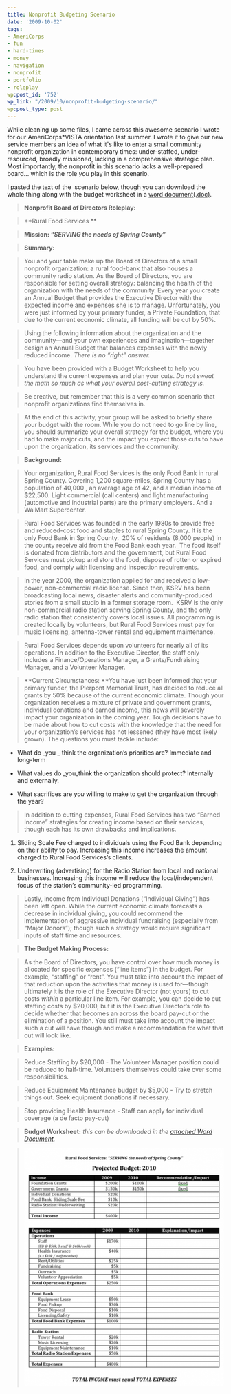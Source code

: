 ```yaml
---
title: Nonprofit Budgeting Scenario
date: '2009-10-02'
tags:
- AmeriCorps
- fun
- hard-times
- money
- navigation
- nonprofit
- portfolio
- roleplay
wp:post_id: '752'
wp_link: "/2009/10/nonprofit-budgeting-scenario/"
wp:post_type: post
---
```


While cleaning up some files, I came across this awesome scenario I wrote for our AmeriCorps\*VISTA orientation last summer. I wrote it to give our new service members an idea of what it's like to enter a small community nonprofit organization in contemporary times: under-staffed, under-resourced, broadly missioned, lacking in a comprehensive strategic plan. Most importantly, the nonprofit in this scenario lacks a well-prepared board... which is the role _you_ play in this scenario.

I pasted the text of the  scenario below, though you can download the whole thing along with the budget worksheet in a [word document(.doc)](2009-10-02-Nonprofit-Budgeting-Scenario/Nonprofit-Realities-Budgeting-Scenario.doc).

> **Nonprofit Board of Directors Roleplay:**

>

> **Rural Food Services **

>

>

>

> **Mission: “_SERVING the needs of Spring County_”**

>

> **Summary:**

>

> You and your table make up the Board of Directors of a small nonprofit organization: a rural food-bank that also houses a community radio station. As the Board of Directors, you are responsible for setting overall strategy: balancing the health of the organization with the needs of the community. Every year you create an Annual Budget that provides the Executive Director with the expected income and expenses she is to manage. Unfortunately, you were just informed by your primary funder, a Private Foundation, that due to the current economic climate, all funding will be cut by 50%.

>

> Using the following information about the organization and the community—and your own experiences and imagination—together design an Annual Budget that balances expenses with the newly reduced income. _There is no “right” answer._

>

> You have been provided with a Budget Worksheet to help you understand the current expenses and plan your cuts. _Do not sweat the math so much as what your overall cost-cutting strategy is._

>

> Be creative, but remember that this is a very common scenario that nonprofit organizations find themselves in.

>

> At the end of this activity, your group will be asked to briefly share your budget with the room. While you do not need to go line by line, you should summarize your overall strategy for the budget, where you had to make major cuts, and the impact you expect those cuts to have upon the organization, its services and the community.

>

> **Background:**

>

> Your organization, Rural Food Services is the only Food Bank in rural Spring County. Covering 1,200 square-miles, Spring County has a population of 40,000 , an average age of 42, and a median income of $22,500. Light commercial (call centers) and light manufacturing (automotive and industrial parts) are the primary employers. And a WalMart Supercenter.

>

> Rural Food Services was founded in the early 1980s to provide free and reduced-cost food and staples to rural Spring County. It is the only Food Bank in Spring County.  20% of residents (8,000 people) in the county receive aid from the Food Bank each year.  The food itself is donated from distributors and the government, but Rural Food Services must pickup and store the food, dispose of rotten or expired food, and comply with licensing and inspection requirements.

>

> In the year 2000, the organization applied for and received a low-power, non-commercial radio license. Since then, KSRV has been broadcasting local news, disaster alerts and community-produced stories from a small studio in a former storage room.  KSRV is the only non-commercial radio station serving Spring County, and the only radio station that consistently covers local issues. All programming is created locally by volunteers, but Rural Food Services must pay for music licensing, antenna-tower rental and equipment maintenance.

>

> Rural Food Services depends upon volunteers for nearly all of its operations. In addition to the Executive Director, the staff only includes a Finance/Operations Manager, a Grants/Fundraising Manager, and a Volunteer Manager.

>

> **Current Circumstances: **You have just been informed that your primary funder, the Pierpont Memorial Trust, has decided to reduce all grants by 50% because of the current economic climate. Though your organization receives a mixture of private and government grants, individual donations and earned income, this news will severely impact your organization in the coming year. Tough decisions have to be made about how to cut costs with the knowledge that the need for your organization’s services has not lessened (they have most likely grown). The questions you must tackle include:

>

>

- What do _you _ think the organization’s priorities are? Immediate and long-term

>

- What values do _you_think the organization should protect? Internally and externally.

>

- What sacrifices are _you_ willing to make to get the organization through the year?

>

> In addition to cutting expenses, Rural Food Services has two “Earned Income” strategies for creating income based on their services, though each has its own drawbacks and implications.

>

>

1. Sliding Scale Fee charged to individuals using the Food Bank depending on their ability to pay. Increasing this income increases the amount charged to Rural Food Services’s clients.

>

2. Underwriting (advertising) for the Radio Station from local and national businesses. Increasing this income will reduce the local/independent focus of the station’s community-led programming.

>

> Lastly, income from Individual Donations (“Individual Giving”) has been left open. While the current economic climate forecasts a decrease in individual giving, you could recommend the implementation of aggressive individual fundraising (especially from “Major Donors”); though such a strategy would require significant inputs of staff time and resources.

>

> **The Budget Making Process:**

>

> As the Board of Directors, you have control over how much money is allocated for specific expenses (“line items”) in the budget. For example, “staffing” or “rent”. You must take into account the impact of that reduction upon the activities that money is used for—though ultimately it is the role of the Executive Director (not yours) to cut costs _within_ a particular line item. For example, you can decide to cut staffing costs by $20,000, but it is the Executive Director’s role to decide whether that becomes an across the board pay-cut or the elimination of a position. You still must take into account the impact such a cut will have though and make a recommendation for what that cut will look like.

>

> **Examples:**

>

> Reduce Staffing by $20,000 - The Volunteer Manager position could be reduced to half-time. Volunteers themselves could take over some responsibilities.

>

> Reduce Equipment Maintenance budget by $5,000 - Try to stretch things out. Seek equipment donations if necessary.

>

> Stop providing Health Insurance - Staff can apply for individual coverage (a de facto pay-cut)

>

> **Budget Worksheet:** _this can be downloaded in the [attached Word Document](2009-10-02-Nonprofit-Budgeting-Scenario/Nonprofit-Realities-Budgeting-Scenario.doc)._

>

> [ ![np-budget-worksheet](2009-10-02-Nonprofit-Budgeting-Scenario/np-budget-worksheet-500x594.png "np-budget-worksheet") ](2009-10-02-Nonprofit-Budgeting-Scenario/np-budget-worksheet.png)

>
